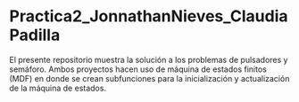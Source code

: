 # Practica2_JonnathanNieves_ClaudiaPadilla

El presente repositorio muestra la solución a los problemas de pulsadores y semáforo. Ambos proyectos hacen uso de máquina de estados finitos (MDF) en donde se crean subfunciones para la inicialización y actualización de la máquina de estados.
